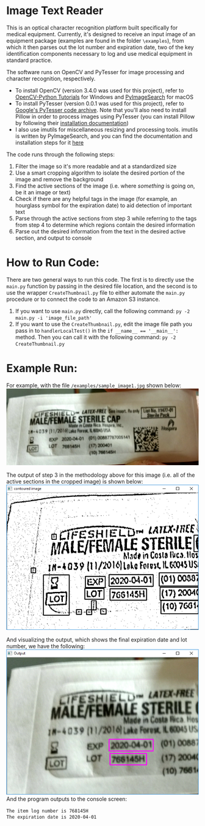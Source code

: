 # Image Text Reader

This is an optical character recognition platform built specifically for medical equipment. 
Currently, it's designed to receive an input image of an equipment package (examples are found
in the folder `\examples`), from which it then parses out the lot number and expiration date,
two of the key identification components necessary to log and use medical equipment in standard
practice.

The software runs on OpenCV and PyTesser for image processing and character recognition, respectively.
* To install OpenCV (version 3.4.0 was used for this project), refer to 
[OpenCV-Python Tutorials](http://opencv-python-tutroals.readthedocs.io/en/latest/py_tutorials/py_setup/py_setup_in_windows/py_setup_in_windows.html#install-opencv-python-in-windows)
for Windows and [PyImageSearch](https://www.pyimagesearch.com/2016/11/28/macos-install-opencv-3-and-python-2-7/) for macOS
* To install PyTesser (version 0.0.1 was used for this project), refer to 
[Google's PyTesser code archive](https://code.google.com/archive/p/pytesser/wikis/README.wiki). Note that you'll also need to install
Pillow in order to process images using PyTesser (you can install Pillow by following their 
[installation documentation](http://pillow.readthedocs.io/en/3.1.x/installation.html))
* I also use imutils for miscellaneous resizing and processing tools. imutils is written by PyImageSearch, and you can find
the documentation and installation steps for it [here](https://github.com/jrosebr1/imutils)

The code runs through the following steps:
1. Filter the image so it's more readable and at a standardized size
2. Use a smart cropping algorithm to isolate the desired portion of the image and remove the background
3. Find the active sections of the image (i.e. where *something* is going on, be it an image or text)
4. Check if there are any helpful tags in the image (for example, an hourglass symbol for the expiration date) to 
aid detection of important text
5. Parse through the active sections from step 3 while referring to the tags from step 4 to determine which regions 
contain the desired information
6. Parse out the desired information from the text in the desired active section, and output to console

# How to Run Code:
There are two general ways to run this code. The first is to directly use the `main.py` function by passing in the desired
file location, and the second is to use the wrapper `CreateThumbnail.py` file to either automate the `main.py` procedure or to
connect the code to an Amazon S3 instance.

1. If you want to use `main.py` directly, call the following command: `py -2 main.py -i 'image_file_path'`
2. If you want to use the `CreateThumbnail.py`, edit the image file path you pass in to `handlerLocalTest()` in the 
`if __name__ == '__main__':` method. Then you can call it with the following command: `py -2 CreateThumbnail.py`

# Example Run:
For example, with the file `/examples/sample_image1.jpg` shown below:
![Example Image Input](examples/sample_image1.jpg)

The output of step 3 in the methodology above for this image (i.e. all of the active sections in the cropped image) is shown below:
![Step 3 Output of Example Image Input](display_examples/step3output.png)

And visualizing the output, which shows the final expiration date and lot number, we have the following:
![Final Output of Example Image Input](display_examples/finaloutput.png)
And the program outputs to the console screen:
```
The item log number is 768145H
The expiration date is 2020-04-01
```
